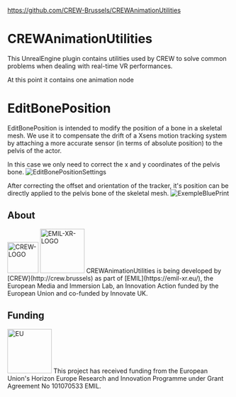 https://github.com/CREW-Brussels/CREWAnimationUtilities

# CREWAnimationUtilities

This UnrealEngine plugin contains utilities used by CREW to solve common problems when dealing with real-time VR performances.

At this point it contains one animation node 

# EditBonePosition
EditBonePosition is intended to modify the position of a bone in a skeletal mesh.
We use it to compensate the drift of a Xsens motion tracking system by attaching a more accurate sensor (in terms of absolute position) to the pelvis of the actor.

In this case we only need to correct the x and y coordinates of the pelvis bone.
![EditBonePositionSettings](https://github.com/CREW-Brussels/CREWAnimationUtilities/assets/6745738/b3125724-6183-4dd8-9594-3d33da8e23c7)

After correcting the offset and orientation of the tracker, it's position can be directly applied to the pelvis bone of the skeletal mesh.
![ExempleBluePrint](https://github.com/CREW-Brussels/CREWAnimationUtilities/assets/6745738/6421679b-c993-4ec1-914d-26669ff1b608)

## About
<img src="https://github.com/user-attachments/assets/bc9dba6e-2478-4d09-86ca-c735ae73f21b" alt="CREW-LOGO" height="70"/>  


    
<img src="https://emil-xr.eu/wp-content/uploads/2022/10/logo_emil-272x300.png)" alt="EMIL-XR-LOGO" height="100"/>
CREWAnimationUtilities is being developed by [CREW](http://crew.brussels) as part of [EMIL](https://emil-xr.eu/), the European Media and Immersion Lab, an Innovation Action funded by the European Union and co-funded by Innovate UK. 

## Funding
<img src="https://emil-xr.eu/wp-content/uploads/2022/10/EN-Funded-by-the-EU-POS-1024x215.png)" alt="EU" height="100"/>
This project has received funding from the European Union's Horizon Europe Research and Innovation Programme under Grant Agreement No 101070533 EMIL.
